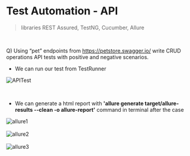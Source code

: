 # Test Automation - API
>libraries REST Assured, TestNG, Cucumber, Allure

</br>

Q) Using “pet” endpoints from https://petstore.swagger.io/ write CRUD operations API tests with positive and negative scenarios.
</br>

- We can run our test from TestRunner

![APITest](https://user-images.githubusercontent.com/88919177/193455849-9c481ab9-9fcb-4f74-adec-b34dfcecee57.gif)

</br>

- We can generate a html report with **'allure generate target/allure-results --clean -o allure-report'** command in terminal after the case

![allure1](https://user-images.githubusercontent.com/88919177/193456234-19e764b2-0675-4d1b-a2fc-2270ba4a7ab9.png)
</br></br>
![allure2](https://user-images.githubusercontent.com/88919177/193456237-e8b32629-84ba-4691-ae76-c6419bfb47cf.png)
</br></br>
![allure3](https://user-images.githubusercontent.com/88919177/193456240-a6567f55-4eb4-4062-a4c4-1cd7e8ff7507.png)


